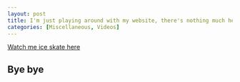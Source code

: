 ```yaml
---
layout: post
title: I'm just playing around with my website, there's nothing much here 
categories: [Miscellaneous, Videos]
---
```



[Watch me ice skate here](https://www.youtube.com/watch?v=KAfnRgOY5Y0)



## Bye bye 